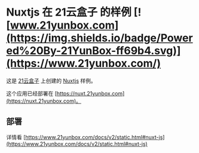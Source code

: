 # Nuxtjs 在 21云盒子 的样例 [![www.21yunbox.com](https://img.shields.io/badge/Powered%20By-21YunBox-ff69b4.svg)](https://www.21yunbox.com/)



这是 [21云盒子](http://www.21yunbox.com/) 上创建的 [Nuxtjs](https://zh.nuxtjs.org/) 样例。

这个应用已经部署在 [https://nuxt.21yunbox.com](https://nuxt.21yunbox.com)。

## 部署

详情看 [https://www.21yunbox.com/docs/v2/static.html#nuxt-js](https://www.21yunbox.com/docs/v2/static.html#nuxt-js)

